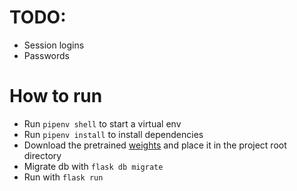 # TODO:
- Session logins
- Passwords

# How to run
- Run `pipenv shell` to start a virtual env
- Run `pipenv install` to install dependencies
- Download the pretrained [weights](https://drive.google.com/open?id=16fTx2CFWCI82DWMBfqK7Oszuc1dK3KzZ) and place it in the project root directory
- Migrate db with `flask db migrate`
- Run with `flask run`
